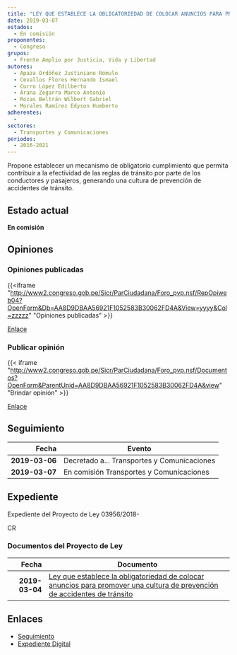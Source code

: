 ```yaml
---
title: "LEY QUE ESTABLECE LA OBLIGATORIEDAD DE COLOCAR ANUNCIOS PARA PROMOVER UNA CULTURA DE PREVENCIÓN DE ACCIDENTE DE TRÁNSITO"
date: 2019-03-07
estados: 
  - En comisión
proponentes: 
  - Congreso
grupos: 
  - Frente Amplio por Justicia, Vida y Libertad
autores: 
  - Apaza Ordóñez Justiniano Rómulo
  - Cevallos Flores Hernando Ismael
  - Curro López Edilberto
  - Arana Zegarra Marco Antonio
  - Rozas Beltrán Wilbert Gabriel
  - Morales Ramírez Edyson Humberto
adherentes: 
  - 
sectores: 
  - Transportes y Comunicaciones
periodos: 
  - 2016-2021
---
```


Propone establecer un mecanismo de obligatorio cumplimiento que permita contribuir a la efectividad de las reglas de tránsito por parte de los conductores y pasajeros, generando una cultura de prevención de accidentes de tránsito.


## Estado actual

**En comisión**

## Opiniones

### Opiniones publicadas

{{<iframe "http://www2.congreso.gob.pe/Sicr/ParCiudadana/Foro_pvp.nsf/RepOpiweb04?OpenForm&Db=AA8D9DBAA56921F1052583B30062FD4A&View=yyyy&Col=zzzzz" "Opiniones publicadas" >}}

[Enlace](http://www2.congreso.gob.pe/Sicr/ParCiudadana/Foro_pvp.nsf/RepOpiweb04?OpenForm&Db=AA8D9DBAA56921F1052583B30062FD4A&View=yyyy&Col=zzzzz)
### Publicar opinión

{{< iframe "http://www2.congreso.gob.pe/Sicr/ParCiudadana/Foro_pvp.nsf/Documentos?OpenForm&ParentUnid=AA8D9DBAA56921F1052583B30062FD4A&view" "Brindar opinión" >}}

[Enlace](http://www2.congreso.gob.pe/Sicr/ParCiudadana/Foro_pvp.nsf/Documentos?OpenForm&ParentUnid=AA8D9DBAA56921F1052583B30062FD4A&view)

## Seguimiento

| Fecha | Evento |
|------:|--------|
| **2019-03-06** | Decretado a... Transportes y Comunicaciones|
| **2019-03-07** | En comisión Transportes y Comunicaciones|


## Expediente

Expediente del Proyecto de Ley 03956/2018-

CR


### Documentos del Proyecto de Ley

| Fecha | Documento |
|------:|--------|
| **2019-03-04** | [Ley que establece la obligatoriedad de colocar anuncios para promover una cultura de prevención de accidentes de tránsito](http://www.leyes.congreso.gob.pe/Documentos/2016_2021/Proyectos_de_Ley_y_de_Resoluciones_Legislativas/PL0395620190304.pdf) |

## Enlaces 

- [Seguimiento](http://www2.congreso.gob.pe/Sicr/TraDocEstProc/CLProLey2016.nsf/f7fff46988ca05b1052578e100829cc7/3ca52f73c7a56b8f052583b3005f257f?OpenDocument)
- [Expediente Digital](http://www2.congreso.gob.pe/Sicr/TraDocEstProc/CLProLey2016.nsf/f7fff46988ca05b1052578e100829cc7/3ca52f73c7a56b8f052583b3005f257f?OpenDocument&Click=05257FB7005EB655.eb71d0cf91d8294e05256cdf006b5706/$Body/0.1C6C)
